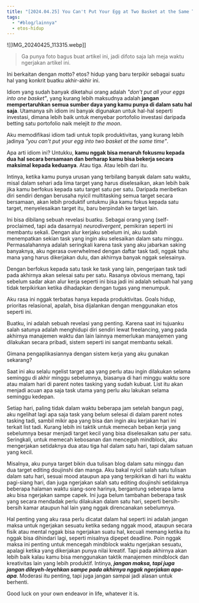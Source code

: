 ```yaml
---
title: "[2024.04.25] You Can't Put Your Egg at Two Basket at the Same Time"
tags:
  - "#blog/lainnya"
  - etos-hidup
---
```

![[IMG_20240425_113315.webp]]
> Ga punya foto bagus buat artikel ini, jadi difoto saja lah meja waktu ngerjakan artikel ini.

Ini berkaitan dengan motto? etos? hidup yang baru terpikir sebagai suatu hal yang konkrit buatku akhir-akhir ini.

Idiom yang sudah banyak diketahui orang adalah *"don't put all your eggs into one basket"*, yang kurang lebih maksudnya adalah **jangan mempertaruhkan semua sumber daya yang kamu punya di dalam satu hal saja**. Utamanya sih idiom ini banyak digunakan untuk hal-hal seperti investasi, dimana lebih baik untuk menyebar portofolio investasi daripada betting satu portofolio naik melejit *to the moon*.

Aku memodifikasi idiom tadi untuk topik produktivitas, yang kurang lebih jadinya *"you can't put your egg into two basket at the same time"*.

Apa arti idiom ini? Untukku, **kamu nggak bisa menaruh fokusmu kepada dua hal secara bersamaan dan berharap kamu bisa bekerja secara maksimal kepada keduanya**. Atau tiga. Atau lebih dari itu.

Intinya, ketika kamu punya urusan yang terbilang banyak dalam satu waktu, misal dalam sehari ada lima target yang harus diselesaikan, akan lebih baik jika kamu berfokus kepada satu target satu per satu. Daripada meribetkan diri sendiri dengan berusaha nyicil multitasking semua target secara bersamaan, akan lebih produktif untukmu jika kamu fokus kepada satu target, menyelesaikan target itu, baru berpindah ke target lain.

Ini bisa dibilang sebuah revelasi buatku. Sebagai orang yang (self-proclaimed, tapi ada dasarnya) *neurodivergent*, pemikiran seperti ini membantu sekali. Dengan alur kerjaku sebelum ini, aku sudah menempatkan sekian task yang ingin aku selesaikan dalam satu minggu. Permasalahannya adalah seringkali karena task yang aku jabarkan saking banyaknya, aku ngerasa overwhelmed dengan daftar task tadi, nggak tahu mana yang harus dikerjakan dulu, dan akhirnya banyak nggak selesainya.

Dengan berfokus kepada satu task ke task yang lain, pengerjaan task tadi pada akhirnya akan selesai satu per satu. Rasanya obvious memang, tapi sebelum sadar akan alur kerja seperti ini bisa jadi ini adalah sebuah hal yang tidak terpikirkan ketika dihadapkan dengan tugas yang menumpuk.

Aku rasa ini nggak terbatas hanya kepada produktivitas. Goals hidup, prioritas relasional, apalah, bisa dijalankan dengan menggunakan etos seperti ini.

Buatku, ini adalah sebuah revelasi yang penting. Karena saat ini tujuanku salah satunya adalah menghidupi diri sendiri lewat freelancing, yang pada akhirnya manajemen waktu dan lain lainnya memerlukan manajemen yang dilakukan secara pribadi, sistem seperti ini sangat membantu sekali.

Gimana pengaplikasiannya dengan sistem kerja yang aku gunakan sekarang?

Saat ini aku selalu ngelist target apa yang perlu atau ingin dilakukan selama seminggu di akhir minggu sebelumnya, biasanya di hari minggu waktu sore atau malam hari di parent notes tasking yang sudah kubuat. List itu akan menjadi acuan apa saja task utama yang perlu aku lakukan selama seminggu kedepan.

Setiap hari, paling tidak dalam waktu beberapa jam setelah bangun pagi, aku ngelihat lagi apa saja task yang belum selesai di dalam parent notes tasking tadi, sambil mikir apa yang bisa dan ingin aku kerjakan hari ini terkait list tadi. Kurang lebih ini taktik untuk memecah beban kerja yang sebelumnya besar menjadi target kecil yang bisa diselesaikan satu per satu. Seringkali, untuk memecah kebosanan dan mencegah mindblock, aku mengerjakan setidaknya dua atau tiga hal dalam satu hari, tapi dalam satuan yang kecil.

Misalnya, aku punya target bikin dua tulisan blog dalam satu minggu dan dua target editing doujinshi dan manga. Aku bakal nyicil salah satu tulisan dalam satu hari, sesuai mood ataupun apa yang terpikirkan di hari itu waktu pagi-siang hari, dan juga ngerjakan salah satu editing doujinshi setidaknya beberapa halaman waktu siang-sore harinya, bergantung seberapa lama aku bisa ngerjakan sampe capek. Ini juga belum tambahan beberapa task yang secara mendadak perlu dilakukan dalam satu hari, seperti bersih-bersih kamar ataupun hal lain yang nggak direncanakan sebelumnya.

Hal penting yang aku rasa perlu dicatat dalam hal seperti ini adalah jangan maksa untuk ngerjakan sesuatu ketika sedang nggak mood, ataupun secara fisik atau mental nggak bisa ngerjakan suatu hal, kecuali memang ketika itu nggak bisa dihindari lagi, seperti misalnya dipepet deadline. Poin nggak maksa ini penting untuk mencegah mindblock waktu ngerjakan sesuatu, apalagi ketika yang dikerjakan punya nilai kreatif. Tapi pada akhirnya akan lebih baik kalau kamu bisa menggunakan taktik manajemen mindblock dan kreativitas lain yang lebih produktif. Intinya, ***jangan maksa, tapi juga jangan dileyeh-leyehkan sampe pada akhirnya nggak ngerjakan apa-apa***. Moderasi itu penting, tapi juga jangan sampai jadi alasan untuk berhenti.

Good luck on your own endeavor in life, whatever it is.